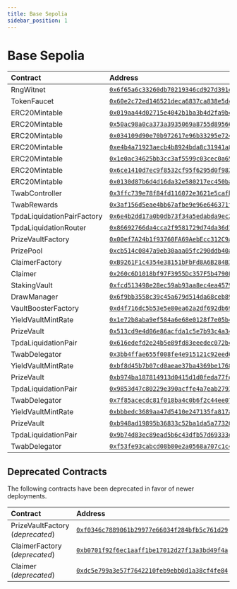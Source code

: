```yaml
---
title: Base Sepolia
sidebar_position: 1
---
```


# Base Sepolia

| Contract | Address |
| :--- | :--- |
| RngWitnet | [`0x6f65a6c33260db70219346cd927d391e7673df7e`](https://sepolia.basescan.org/address/0x6f65a6c33260db70219346cd927d391e7673df7e) |
| TokenFaucet | [`0x60e2c72ed146521deca6837ca838e5dc4223bf01`](https://sepolia.basescan.org/address/0x60e2c72ed146521deca6837ca838e5dc4223bf01) |
| ERC20Mintable | [`0x019aa44d02715e4042b1ba3b4d2fa9bcef33c002`](https://sepolia.basescan.org/address/0x019aa44d02715e4042b1ba3b4d2fa9bcef33c002) |
| ERC20Mintable | [`0x50ac98a0ca373a3935069a8755d895663d2f4a16`](https://sepolia.basescan.org/address/0x50ac98a0ca373a3935069a8755d895663d2f4a16) |
| ERC20Mintable | [`0x034109d90e70b972617e96b33295e724fff5887a`](https://sepolia.basescan.org/address/0x034109d90e70b972617e96b33295e724fff5887a) |
| ERC20Mintable | [`0xe4b4a71923aecb4b8924bda8c31941a8ab50ff86`](https://sepolia.basescan.org/address/0xe4b4a71923aecb4b8924bda8c31941a8ab50ff86) |
| ERC20Mintable | [`0x1e0ac34625bb3cc3af5599c03cec0a6540e9edc0`](https://sepolia.basescan.org/address/0x1e0ac34625bb3cc3af5599c03cec0a6540e9edc0) |
| ERC20Mintable | [`0x6ce1410d7ec9f8532cf95f6295d0f982db60b3f3`](https://sepolia.basescan.org/address/0x6ce1410d7ec9f8532cf95f6295d0f982db60b3f3) |
| ERC20Mintable | [`0x0130d87b6d4d16da32e580217ec450baca317c59`](https://sepolia.basescan.org/address/0x0130d87b6d4d16da32e580217ec450baca317c59) |
| TwabController | [`0x3ffc739e78f84fd116072e3621e5cafb3a80405f`](https://sepolia.basescan.org/address/0x3ffc739e78f84fd116072e3621e5cafb3a80405f) |
| TwabRewards | [`0x3af156d5eae4bb67afbe9e96e646371f7ba37d18`](https://sepolia.basescan.org/address/0x3af156d5eae4bb67afbe9e96e646371f7ba37d18) |
| TpdaLiquidationPairFactory | [`0x6e4b2dd17a0b0db73f34a5edabda9ec22c70bce8`](https://sepolia.basescan.org/address/0x6e4b2dd17a0b0db73f34a5edabda9ec22c70bce8) |
| TpdaLiquidationRouter | [`0x86692766da4cca2f9581729d74da36d180643f8f`](https://sepolia.basescan.org/address/0x86692766da4cca2f9581729d74da36d180643f8f) |
| PrizeVaultFactory | [`0x00ef7A24b1f93760FA69AebEcc312C9a29e82830`](https://sepolia.basescan.org/address/0x00ef7A24b1f93760FA69AebEcc312C9a29e82830) |
| PrizePool | [`0xcb514c0847a9eb30aaa05fc290ddb40afdd44bdb`](https://sepolia.basescan.org/address/0xcb514c0847a9eb30aaa05fc290ddb40afdd44bdb) |
| ClaimerFactory | [`0xB9261F1c4354e38151bFbFd8A6B284B3116808f9`](https://sepolia.basescan.org/address/0xB9261F1c4354e38151bFbFd8A6B284B3116808f9) |
| Claimer | [`0x260c6D1018bf97F3955Dc357F5b4790F1d2a3A46`](https://sepolia.basescan.org/address/0x260c6D1018bf97F3955Dc357F5b4790F1d2a3A46) |
| StakingVault | [`0xfcd513498e28ec59ab93aa8ec4ea4579887634d7`](https://sepolia.basescan.org/address/0xfcd513498e28ec59ab93aa8ec4ea4579887634d7) |
| DrawManager | [`0x6f9bb3558c39c45a679d514da68ceb899209a5d4`](https://sepolia.basescan.org/address/0x6f9bb3558c39c45a679d514da68ceb899209a5d4) |
| VaultBoosterFactory | [`0xd4f716dc5b53e5e80ea62a2df692db69af9bd337`](https://sepolia.basescan.org/address/0xd4f716dc5b53e5e80ea62a2df692db69af9bd337) |
| YieldVaultMintRate | [`0x1e72b8aba9ef584a6e68e0128f7e05b453e96d43`](https://sepolia.basescan.org/address/0x1e72b8aba9ef584a6e68e0128f7e05b453e96d43) |
| PrizeVault | [`0x513cd9e4d06e86acfda1c5e7b93c4a3400d240d7`](https://sepolia.basescan.org/address/0x513cd9e4d06e86acfda1c5e7b93c4a3400d240d7) |
| TpdaLiquidationPair | [`0x616edefd2e24b5e89fd83eeedec072bca3510fb0`](https://sepolia.basescan.org/address/0x616edefd2e24b5e89fd83eeedec072bca3510fb0) |
| TwabDelegator | [`0x3bb4ffae655f008fe4e915121c92eed6c4cfc99c`](https://sepolia.basescan.org/address/0x3bb4ffae655f008fe4e915121c92eed6c4cfc99c) |
| YieldVaultMintRate | [`0xbf8d45b7b07cd0aeae37ba4369be1768aac23569`](https://sepolia.basescan.org/address/0xbf8d45b7b07cd0aeae37ba4369be1768aac23569) |
| PrizeVault | [`0xb974ba187814913d0415d1d0feda77febd3f2b32`](https://sepolia.basescan.org/address/0xb974ba187814913d0415d1d0feda77febd3f2b32) |
| TpdaLiquidationPair | [`0x9853d47c80229e390acffe4a7eab2793bbb3dbe3`](https://sepolia.basescan.org/address/0x9853d47c80229e390acffe4a7eab2793bbb3dbe3) |
| TwabDelegator | [`0x7f85acecdc81f018ba4c0b6f2c44ee07693995df`](https://sepolia.basescan.org/address/0x7f85acecdc81f018ba4c0b6f2c44ee07693995df) |
| YieldVaultMintRate | [`0xbbbedc3689aa47d5410e247135fa817ab9754106`](https://sepolia.basescan.org/address/0xbbbedc3689aa47d5410e247135fa817ab9754106) |
| PrizeVault | [`0xb948ad19895b36833c52ba1da5a77320d040ddbd`](https://sepolia.basescan.org/address/0xb948ad19895b36833c52ba1da5a77320d040ddbd) |
| TpdaLiquidationPair | [`0x9b74d83ec89ead5b6c43dfb57d69333d5268aeff`](https://sepolia.basescan.org/address/0x9b74d83ec89ead5b6c43dfb57d69333d5268aeff) |
| TwabDelegator | [`0xf53fe93cabcd08b80e2a0568a707c1c49f4e3608`](https://sepolia.basescan.org/address/0xf53fe93cabcd08b80e2a0568a707c1c49f4e3608) |

## Deprecated Contracts

The following contracts have been deprecated in favor of newer deployments.

| Contract | Address |
| :--- | :--- |
| PrizeVaultFactory (*deprecated*) | [`0xf0346c7889061b29977e66034f284bfb5c761d29`](https://sepolia.basescan.org/address/0xf0346c7889061b29977e66034f284bfb5c761d29) |
| ClaimerFactory (*deprecated*) | [`0xb0701f92f6ec1aaff1be17012d27f13a3bd49f4a`](https://sepolia.basescan.org/address/0xb0701f92f6ec1aaff1be17012d27f13a3bd49f4a) |
| Claimer (*deprecated*) | [`0xdc5e799a3e57f7642210feb9ebb0d1a38cf4fe84`](https://sepolia.basescan.org/address/0xdc5e799a3e57f7642210feb9ebb0d1a38cf4fe84) |